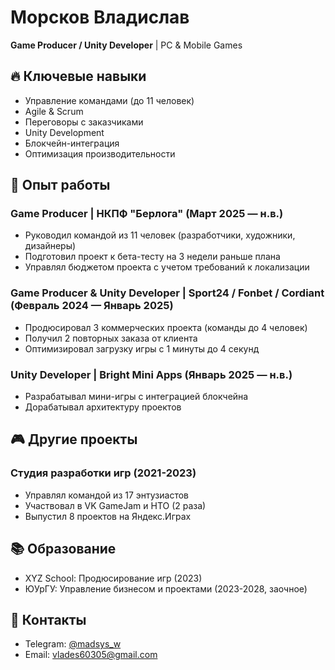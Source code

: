 # Морсков Владислав  
**Game Producer / Unity Developer** | PC & Mobile Games  

## 🔥 Ключевые навыки  
- Управление командами (до 11 человек)  
- Agile & Scrum  
- Переговоры с заказчиками  
- Unity Development  
- Блокчейн-интеграция  
- Оптимизация производительности  

## 💼 Опыт работы  

### Game Producer | НКПФ "Берлога" (Март 2025 — н.в.)  
- Руководил командой из 11 человек (разработчики, художники, дизайнеры)  
- Подготовил проект к бета-тесту на 3 недели раньше плана  
- Управлял бюджетом проекта с учетом требований к локализации  

### Game Producer & Unity Developer | Sport24 / Fonbet / Cordiant (Февраль 2024 — Январь 2025)  
- Продюсировал 3 коммерческих проекта (команды до 4 человек)  
- Получил 2 повторных заказа от клиента  
- Оптимизировал загрузку игры с 1 минуты до 4 секунд  

### Unity Developer | Bright Mini Apps (Январь 2025 — н.в.)  
- Разрабатывал мини-игры с интеграцией блокчейна  
- Дорабатывал архитектуру проектов  

## 🎮 Другие проекты  
### Студия разработки игр (2021-2023)  
- Управлял командой из 17 энтузиастов  
- Участвовал в VK GameJam и НТО (2 раза)  
- Выпустил 8 проектов на Яндекс.Играх  

## 📚 Образование  
- XYZ School: Продюсирование игр (2023)  
- ЮУрГУ: Управление бизнесом и проектами (2023-2028, заочное)  

## 📩 Контакты  
- Telegram: [@madsys_w](https://t.me/madsys_w)  
- Email: [vlades60305@gmail.com](mailto:vlades60305@gmail.com)  